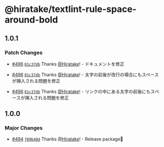 # @hiratake/textlint-rule-space-around-bold

## 1.0.1

### Patch Changes

- [#496](https://github.com/Hiratake/hiratake-web/pull/496) [`81c37db`](https://github.com/Hiratake/hiratake-web/commit/81c37dbf1032253030404ef51e8cfc72ee96d898) Thanks [@Hiratake](https://github.com/Hiratake)! - ドキュメントを修正

- [#496](https://github.com/Hiratake/hiratake-web/pull/496) [`81c37db`](https://github.com/Hiratake/hiratake-web/commit/81c37dbf1032253030404ef51e8cfc72ee96d898) Thanks [@Hiratake](https://github.com/Hiratake)! - 太字の前後が改行の場合にもスペースが挿入される問題を修正

- [#496](https://github.com/Hiratake/hiratake-web/pull/496) [`81c37db`](https://github.com/Hiratake/hiratake-web/commit/81c37dbf1032253030404ef51e8cfc72ee96d898) Thanks [@Hiratake](https://github.com/Hiratake)! - リンクの中にある太字の前後にもスペースが挿入される問題を修正

## 1.0.0

### Major Changes

- [#494](https://github.com/Hiratake/hiratake-web/pull/494) [`f09b48d`](https://github.com/Hiratake/hiratake-web/commit/f09b48db7510a433d90f7a8819694840d62207dd) Thanks [@Hiratake](https://github.com/Hiratake)! - Release package🎉
